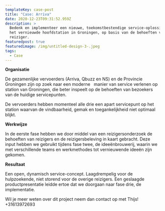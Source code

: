 ```yaml
---
templateKey: case-post
title: "Case: Arriva"
date: 2020-12-23T09:31:52.959Z
description: >
  Bedenk en implementeer ​​een nieuwe, toekomstbestendige service-oplossing voor
  het vernieuwde hoofdstation in Groningen, op basis van de behoeften van de
  reiziger. 
featuredpost: true
featuredimage: /img/untitled-design-3-.jpeg
tags:
  - Case
---
```

**Organisatie** 

De gezamenlijke vervoerders (Arriva, Qbuzz en NS) en de Provincie Groningen zijn op zoek naar een moderne   manier van service verlenen op station van Groningen, die beter inspeelt op de behoeften van bezoekers van de huidige servicepunten. 

De vervoerders hebben momenteel alle drie een apart servicepunt op het station waarvan de vindbaarheid, gemak en toegankelijkheid niet optimaal blijkt. 

**Werkwijze**

In de eerste fase hebben we door middel van een reizigersonderzoek de behoeften van reizigers en de reizigersbeleving in kaart gebracht. Deze input hebben we gebruikt tijdens fase twee, de ideeënbrouwerij, waarin we met verschillende teams en werkmethodes tot vernieuwende ideeën zijn gekomen. 

**Resultaat**

Een open, dynamisch service-concept. Laagdrempelig voor de hulpzoekende, niet storend voor de overige reizigers. Een geslaagde productpresentatie leidde ertoe dat we doorgaan naar fase drie, de implementatie. 

Wil je meer weten over dit project neem dan contact op met Thijs! +31613972693